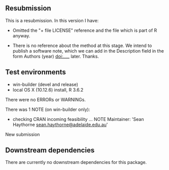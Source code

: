 ## Resubmission
This is a resubmission. In this version I have:

* Omitted the "+ file LICENSE" reference and the file which is part of
R anyway.

* There is no reference about the method at this stage. We intend to publish a 
software note, which we can add in the Description
field in the form Authors (year) <doi:.....> later. Thanks.

## Test environments
* win-builder (devel and release)
* local OS X (10.12.6) install, R 3.6.2

There were no ERRORs or WARNINGs.

There was 1 NOTE (on win-builder only):

* checking CRAN incoming feasibility ... NOTE
Maintainer: 'Sean Haythorne <sean.haythorne@adelaide.edu.au>'

New submission

## Downstream dependencies
There are currently no downstream dependencies for this package.
